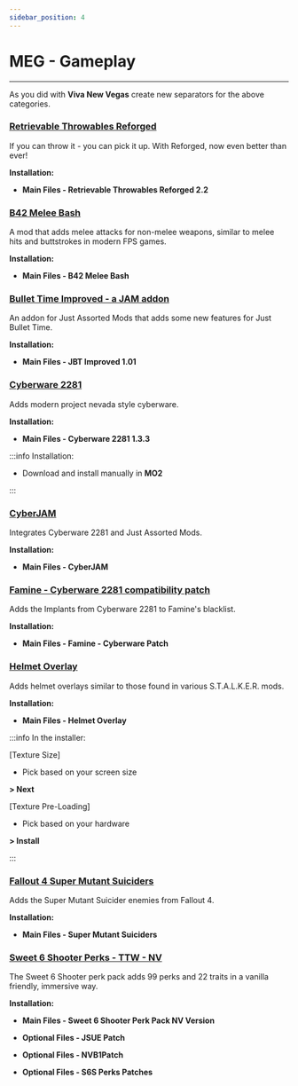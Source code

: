 ```yaml
---
sidebar_position: 4
---
```


# MEG - Gameplay

---

As you did with **Viva New Vegas** create new separators for the above categories.

### [Retrievable Throwables Reforged](https://www.nexusmods.com/newvegas/mods/66461)

If you can throw it - you can pick it up. With Reforged, now even better than ever!

**Installation:**

- **Main Files - Retrievable Throwables Reforged 2.2**


### [B42 Melee Bash](https://www.nexusmods.com/newvegas/mods/68055)

A mod that adds melee attacks for non-melee weapons, similar to melee hits and buttstrokes in modern FPS games. 

**Installation:**

- **Main Files - B42 Melee Bash**


### [Bullet Time Improved - a JAM addon](https://www.nexusmods.com/newvegas/mods/78324)

An addon for Just Assorted Mods that adds some new features for Just Bullet Time.

**Installation:**

- **Main Files - JBT Improved 1.01**


### [Cyberware 2281](https://mod.pub/falloutnv/15/files)

Adds modern project nevada style cyberware.

**Installation:**

- **Main Files - Cyberware 2281 1.3.3**

:::info Installation:

- Download and install manually in **MO2**

:::


### [CyberJAM](https://www.nexusmods.com/newvegas/mods/74655)

Integrates Cyberware 2281 and Just Assorted Mods.

**Installation:**

- **Main Files - CyberJAM**


### [Famine - Cyberware 2281 compatibility patch](https://www.nexusmods.com/newvegas/mods/80989)

Adds the Implants from Cyberware 2281 to Famine's blacklist.

**Installation:**

- **Main Files - Famine - Cyberware Patch**


### [Helmet Overlay](https://www.nexusmods.com/newvegas/mods/67870)

Adds helmet overlays similar to those found in various S.T.A.L.K.E.R. mods.

**Installation:**

- **Main Files - Helmet Overlay**

:::info In the installer:

[Texture Size]

- Pick based on your screen size

**> Next**

[Texture Pre-Loading]

- Pick based on your hardware

**> Install**

:::


### [Fallout 4 Super Mutant Suiciders](https://www.nexusmods.com/newvegas/mods/70256)

Adds the Super Mutant Suicider enemies from Fallout 4. 

**Installation:**

- **Main Files -  Super Mutant Suiciders**


### [Sweet 6 Shooter Perks - TTW - NV](https://www.nexusmods.com/newvegas/mods/73438)

The Sweet 6 Shooter perk pack adds 99 perks and 22 traits in a vanilla friendly, immersive way.

**Installation:**

- **Main Files - Sweet 6 Shooter Perk Pack NV Version**

- **Optional Files - JSUE Patch**

- **Optional Files - NVB1Patch**

- **Optional Files - S6S Perks Patches**